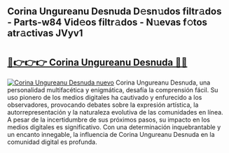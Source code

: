 ## Corina Ungureanu Desnuda D𝚎sn𝚞dos filtr𝚊dos - Parts-w84 Vid𝚎os filtr𝚊dos - N𝚞evas f𝚘tos atr𝚊ctivas JVyv1

# <h2><a href="http://mb18qz.tromn.icu/?c=Corina+Ungureanu+Desnuda">🔗👉👉👉 Corina Ungureanu Desnuda 🔗🔗</a></h2>

[![Corina Ungureanu Desnuda nuevo](https://i.imgur.com/pEAQMta.gif)](http://mb18qz.tromn.icu/?c=Corina+Ungureanu+Desnuda)
Corina Ungureanu Desnuda, una personalidad multifacética y enigmática, desafía la comprensión fácil. Su uso pionero de los medios digitales ha cautivado y enfurecido a los observadores, provocando debates sobre la expresión artística, la autorrepresentación y la naturaleza evolutiva de las comunidades en línea. A pesar de la incertidumbre de sus próximos pasos, su impacto en los medios digitales es significativo. Con una determinación inquebrantable y un encanto innegable, la influencia de Corina Ungureanu Desnuda en la comunidad digital es profunda.
